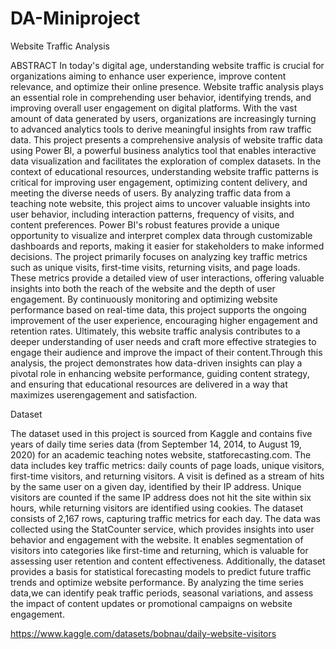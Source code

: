 # DA-Miniproject

Website Traffic Analysis

ABSTRACT 
In today's digital age, understanding website traffic is crucial for organizations aiming to enhance user experience, improve content relevance, and optimize their online presence. Website traffic analysis plays an essential role in comprehending user behavior, identifying trends, and improving overall user engagement on digital platforms. With the vast amount of data generated by users, organizations are increasingly turning to advanced analytics tools to derive meaningful insights from raw traffic data. This project presents a comprehensive analysis of website traffic data using Power BI, a powerful business analytics tool that enables interactive data visualization and facilitates the exploration of complex datasets. In the context of educational resources, understanding website traffic patterns is critical for improving user engagement, optimizing content delivery, and meeting the diverse needs of users. By analyzing traffic data from a teaching note website, this project aims to uncover valuable insights into user behavior, including interaction patterns, frequency of visits, and content preferences. Power BI's robust features provide a unique opportunity to visualize and interpret complex data through customizable dashboards and reports, making it easier for stakeholders to make informed decisions. The project primarily focuses on analyzing key traffic metrics such as unique visits, first-time visits, returning visits, and page loads. These metrics provide a detailed view of user interactions, offering valuable insights into both the reach of the website and the depth of user engagement. By continuously monitoring and optimizing website performance based on real-time data, this project supports the ongoing improvement of the user experience, encouraging higher engagement and retention rates. Ultimately, this website traffic analysis contributes to a deeper understanding of user needs and craft more effective strategies to engage their audience and improve the impact of their content.Through this analysis, the project demonstrates how data-driven insights can play a pivotal role in enhancing website performance, guiding content strategy, and ensuring that educational resources are delivered in a way that maximizes userengagement and satisfaction. 


Dataset

The dataset used in this project is sourced from Kaggle and contains five years of daily time series data (from September 14, 2014, to August 19, 2020) for an academic teaching notes website, statforecasting.com. The data includes key traffic metrics: daily counts of page loads, unique visitors, first-time visitors, and returning visitors. A visit is defined as a stream of hits by the same user on a given day, identified by their IP address. Unique visitors are counted if the same IP address does not hit the site within six hours, while returning visitors are identified using cookies. The dataset consists of 2,167 rows, capturing traffic metrics for each day. The data was collected using the StatCounter service, which provides insights into user behavior and engagement with the website.  It enables segmentation of visitors into categories like first-time and returning, which is valuable for assessing user retention and content effectiveness. Additionally, the dataset provides a basis for statistical forecasting models to predict future traffic trends and optimize website performance. By analyzing the time series data,we can identify peak traffic periods, seasonal variations, and assess the impact of content updates or promotional campaigns on website engagement. 

https://www.kaggle.com/datasets/bobnau/daily-website-visitors



